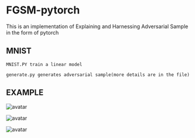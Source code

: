 # FGSM-pytorch
This is an implementation of Explaining and Harnessing Adversarial Sample in the form of pytorch

## MNIST

    MNIST.PY train a linear model 
      
    generate.py generates adversarial sample(more details are in the file)

## EXAMPLE

![avatar](/result/before_attack.PNG)
    
![avatar](/result/after_attack.PNG)

![avatar](/result/perturbation.PNG)


